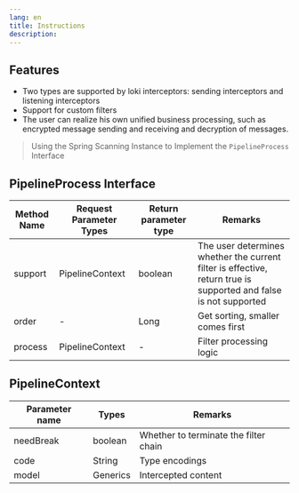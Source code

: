 ```yaml
---
lang: en
title: Instructions
description: 
---
```


## Features
- Two types are supported by loki interceptors: sending interceptors and listening interceptors
- Support for custom filters
- The user can realize his own unified business processing, such as encrypted message sending and receiving and decryption of messages.

> Using the Spring Scanning Instance to Implement the `PipelineProcess` Interface

## PipelineProcess Interface

| Method Name | Request Parameter Types | Return parameter type | Remarks                                                                                                          |
|-------------|-------------------------|-----------------------|------------------------------------------------------------------------------------------------------------------|
| support     | PipelineContext         | boolean               | The user determines whether the current filter is effective, return true is supported and false is not supported |
| order       | -                       | Long                  | Get sorting, smaller comes first                                                                                 |
| process     | PipelineContext         | -                     | Filter processing logic                                                                                          |

## PipelineContext

| Parameter name | Types    | Remarks                               |
|----------------|----------|---------------------------------------|
| needBreak      | boolean  | Whether to terminate the filter chain |
| code           | String   | Type encodings                        |
| model          | Generics | Intercepted content                   |

